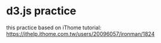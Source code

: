 # d3.js practice

this practice based on iThome tutorial: https://ithelp.ithome.com.tw/users/20096057/ironman/1824


